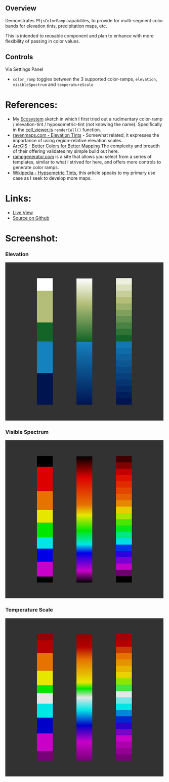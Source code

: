 ## Overview

Demonstrates `P5jsColorRamp` capabilites, to provide for multi-segment color bands for elevation tints, precipitation maps, etc.

This is intended to reusable component and plan to enhance with more flexibility of passing in color values.


## Controls

Via Settings Panel

- `color_ramp` toggles between the 3 supported color-ramps, `elevation`, `visibleSpectrum` and `temperatureScale`


# References:

* My [Ecosystem][sketch-ecosystem] sketch in which I first tried out a rudimentary color-ramp / elevation-tint / hyposometric-tint (not knowing the name). Specifically in the [cell_viewer.js][sketch-ecosystem-cellviewer] `renderCell()` function.
* [ravenmaps.com - Elevation Tints][ravenmaps-elevation-tints] - Somewhat related, it expresses the importance of using region-relative elevation scales.
* [ArcGIS - Better Colors for Better Mapping][arcgis-esri-better-colors] The complexity and breadth of their offering validates my simple build out here.
* [rampgenerator.com][rampgenerator] is a site that allows you select from a series of templates, similar to what I strived for here, and offers more controls to generate color ramps.
* [Wikipedia - Hypsometric Tints][wikipedia-hypsometric-tints], this article speaks to my primary use case as I seek to develop more maps.

# Links: 

* [Live View][live-view]
* [Source on Github][source-code]

# Screenshot:


### Elevation 
![screenshot-01][screenshot-01]

### Visible Spectrum
![screenshot-02][screenshot-02]

### Temperature Scale
![screenshot-03][screenshot-03]

[p5js-home]: http://p5js.org/
[source-code]: https://github.com/brianhonohan/sketchbook/tree/master/p5js/common/examples/color-ramp/
[live-view]: https://brianhonohan.com/sketchbook/p5js/common/examples/color-ramp/
[screenshot-01]: ./screenshot-01.png
[screenshot-02]: ./screenshot-02-visible-spectrum.png
[screenshot-03]: ./screenshot-03-temperature-scale.png

[sketch-ecosystem]: https://brianhonohan.com/sketchbook/p5js/ecosystem/
[sketch-ecosystem-cellviewer]: https://github.com/brianhonohan/sketchbook/blob/1047fa9d6a3c971ddb02c62d8f7fba7fcaaa4b43/p5js/ecosystem/classes/cell_viewer.js
[ravenmaps-elevation-tints]: https://www.ravenmaps.com/news/elevation-tints-1.html
[arcgis-esri-better-colors]: https://www.esri.com/arcgis-blog/products/js-api-arcgis/mapping/better-colors-for-better-mapping/
[rampgenerator]: https://rampgenerator.com/ 
[wikipedia-hypsometric-tints]: https://en.wikipedia.org/wiki/Hypsometric_tints
